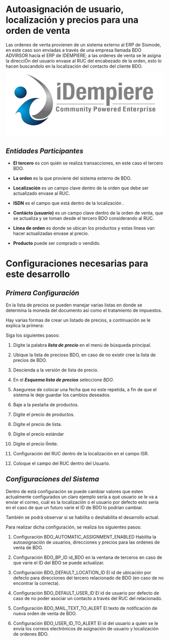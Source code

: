 # Autoasignación de usuario, localización y precios para una orden de venta

Las ordenes de venta provienen de un sistema externo al ERP de Sismode, en este caso son enviadas a través de una empresa llamada BDO ADVIRSOR
hacia el ERP de IDEMPIERE; a las ordenes de venta se le asigna la direcciÓn del usuario envase al RUC del encabezado de la orden,
esto lo hacen buscandolo en la localización del contacto del cliente BDO.

![idempiere](./img/id.jpg)

## _**Entidades Participantes**_

- **El tercero** es con quién se realiza transacciones, en este caso el tercero BDO. 
- **La orden** es la que proviene del sistema externo de BDO.

- **Localización** es un campo clave dentro de la orden que debe ser actualizado envase al RUC.
- **ISDN** es el campo que está dentro de la localización .

- **Contácto (*usuario*)** es un campo clave dentro de la orden de venta, que se actualiza y se toman desde el tercero BDO considerando al RUC.
- **Línea de orden** es donde se ubican los productos y estas lineas van hacer actualizadas envase al precio.
- **Producto** puede ser comprado o vendido.

# Configuraciones necesarias para este desarrollo

## _**Primera Configuración**_

 En la lista de precios se pueden manejar varias listas en donde se determina la moneda del documento así como el tratamiento de impuestos.

 Hay varias formas de crear un listado de precios, a continuación se le explica la primera:
 
 Siga los siguientes pasos:
 
  1. Digite la palabra __*lista de precio*__ en el menú de búsqueda principal.
  2. Ubique la lista de precioso BDO, en caso de no existir cree la lista de precios de BDO.

  3. Descienda a la versión de lista de precio. 
  4. En el __*Esquema lista de precios*__ seleccione *BDO*. 

  5. Asegurese de colocar una fecha que no este repetida, a fin de que el sistema le deje guardar los cambios deseados.  
  6. Baje a la pestaña de productos. 

  7. Digite el precio de productos.
  8. Digite el precio de lista.

  9. Digite el precio estándar
  10. Digite el precio lÍmite.

  11. Configuración del RUC dentro de la localización en el campo ISR.
  12. Coloque el campo del RUC dentro del Usuario.

## _**Configuraciones del Sistema**_

Dentro de está configuración se puede cambiar valores que esten actualmente configurados un claro ejemplo sería a qué usuario se le va a enviar el correo, cuál es la localización
o el usuario por defecto esto sería en el caso de que un futuro varie el ID de BDO lo podrían cambiar.

También se podrá observar si se habilita o deshabilita el desarrollo actual. 

Para realizar dicha configuración, se realiza los siguientes pasos:

1. Configuración BDO_AUTOMATIC_ASSIGNMENT_ENABLED
Habilita la autoasignación de usuarios, direcciones y precios para las ordenes de venta de BDO.
 
2.  Configuración BDO_BP_ID 
id_BDO en la ventana de terceros en caso de que varie el ID del BDO se puede actualizar.

3. Configuración BDO_DEFAULT_LOCATION_ID
El id de ubicación por defecto para direcciones del tercero relacionado de BDO (en caso de no encontrar la correcta).

4. Configuración BDO_DEFAULT_USER_ID
El id de usuario por defecto de caso de no poder asociar un contacto a través del RUC del relacionado.

5. Configuración BDO_MAIL_TEXT_TO_ALERT
El texto de notificación de nueva orden de venta de BDO.

6. Configuración BDO_USER_ID_TO_ALERT
El id del usuario a quien se le envía los correos electrónicos de asignación de usuario y localización de ordenes BDO.

